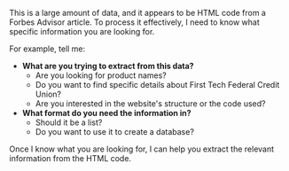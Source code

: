 This is a large amount of data, and it appears to be HTML code from a Forbes Advisor article.  To process it effectively, I need to know what specific information you are looking for. 

For example, tell me:

* **What are you trying to extract from this data?** 
    * Are you looking for product names? 
    * Do you want to find specific details about First Tech Federal Credit Union?
    * Are you interested in the website's structure or the code used?
* **What format do you need the information in?**
    * Should it be a list?
    * Do you want to use it to create a database?

Once I know what you are looking for, I can help you extract the relevant information from the HTML code. 
